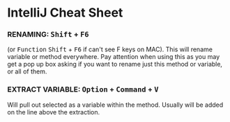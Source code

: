 # IntelliJ Cheat Sheet

### RENAMING: <kbd>Shift</kbd> + <kbd>F6</kbd>

(or <kbd>Function</kbd> <kbd>Shift</kbd> + <kbd>F6</kbd> if can't see F keys on MAC). This will rename variable or method everywhere. 
Pay attention when using this as you may get a pop up box asking if you want to rename just this method or variable, or all of them.  




### EXTRACT VARIABLE: <kbd>Option</kbd> + <kbd>Command</kbd> + <kbd>V</kbd>
Will pull out selected as a variable within the method. Usually will be added on the line above the extraction. 